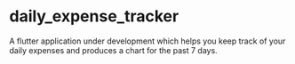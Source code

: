 # daily_expense_tracker

A flutter application under development which helps you keep track of your daily expenses and produces a chart for the past 7 days.

